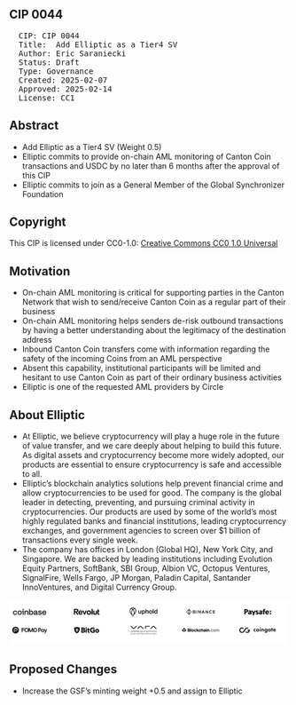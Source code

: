 ## CIP 0044

<pre>
  CIP: CIP 0044
  Title:  Add Elliptic as a Tier4 SV
  Author: Eric Saraniecki <eric@digitalasset.com>
  Status: Draft 
  Type: Governance 
  Created: 2025-02-07
  Approved: 2025-02-14
  License: CC1
</pre>

## Abstract

* Add Elliptic as a Tier4 SV (Weight 0.5) 
* Elliptic commits to provide on-chain AML monitoring of Canton Coin transactions and USDC by no later than 6 months after the approval of this CIP 
* Elliptic commits to join as a General Member of the Global Synchronizer Foundation



## Copyright

This CIP is licensed under CC0-1.0: [Creative Commons CC0 1.0 Universal](https://creativecommons.org/publicdomain/zero/1.0/)


## Motivation

*  On-chain AML monitoring is critical for supporting parties in the Canton Network that wish to send/receive Canton Coin as a regular part of their business 
  * On-chain AML monitoring helps senders de-risk outbound transactions by having a better understanding about the legitimacy of the destination address 
  *  Inbound Canton Coin transfers come with information regarding the safety of the incoming Coins from an AML perspective 
* Absent this capability, institutional participants will be limited and hesitant to use Canton Coin as part of their ordinary business activities 
* Elliptic is one of the requested AML providers by Circle 


## About Elliptic

* At Elliptic, we believe cryptocurrency will play a huge role in the future of value transfer, and we care deeply about helping to build this future. As digital assets and cryptocurrency become more widely adopted, our products are essential to ensure cryptocurrency is safe and accessible to all. 
* Elliptic’s blockchain analytics solutions help prevent financial crime and allow cryptocurrencies to be used for good. The company is the global leader in detecting, preventing, and pursuing criminal activity in cryptocurrencies. Our products are used by some of the world’s most highly regulated banks and financial institutions, leading cryptocurrency exchanges, and government agencies to screen over $1 billion of transactions every single week. 
* The company has offices in London (Global HQ), New York City, and Singapore. We are backed by leading institutions including Evolution Equity Partners, SoftBank, SBI Group, Albion VC, Octopus Ventures, SignalFire, Wells Fargo, JP Morgan, Paladin Capital, Santander InnoVentures, and Digital Currency Group.

![image](/cip-0044/cip-0044.png)

## Proposed Changes 

* Increase the GSF’s minting weight +0.5 and assign to Elliptic

